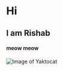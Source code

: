 # Hi
## I am Rishab 
#### meow meow

![Image of Yaktocat](https://octodex.github.com/images/yaktocat.png)
